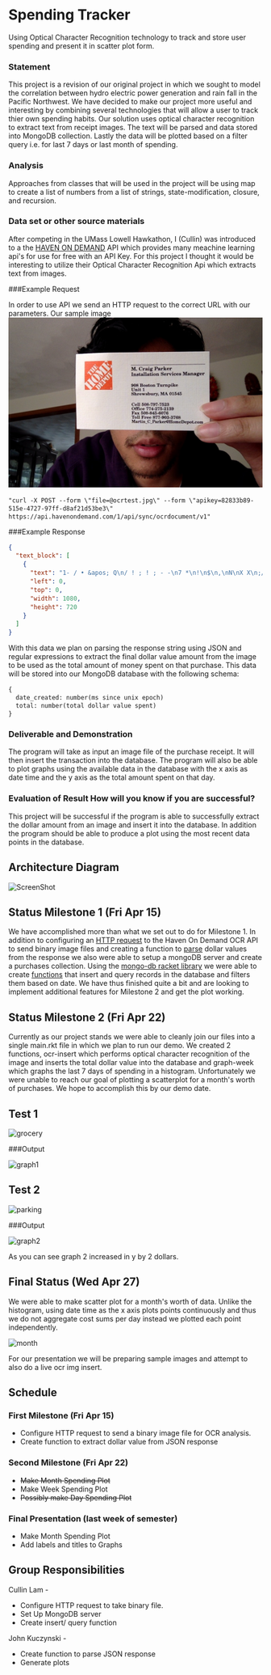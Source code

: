 # Spending Tracker 
Using Optical Character Recognition technology to track and store user spending and present it in scatter plot form. 
### Statement
This project is a revision of our original project in which we sought to model the correlation between hydro electric power generation and rain fall in the Pacific Northwest. We have decided to make our project more useful and interesting by combining several technologies that will allow a user to track thier own spending habits. Our solution uses optical character recognition to extract text from receipt images. The text will be parsed and data stored into MongoDB collection. Lastly the data will be plotted based on a filter query i.e. for last 7 days or last month of spending.  

### Analysis
Approaches from classes that will be used in the project will be using map to create a list of numbers from a list of strings, state-modification, closure, and recursion. 

### Data set or other source materials

After competing in the UMass Lowell Hawkathon, I (Cullin) was introduced to a the [HAVEN ON DEMAND][haven] API which provides many meachine learning api's for use for free with an API Key. For this project I thought it would be interesting to utilize their Optical Character Recognition Api which extracts text from images.  

###Example Request 

In order to use API we send an HTTP request to the correct URL with our parameters. Our sample image 
![image](ocrtest.jpg)

```
"curl -X POST --form \"file=@ocrtest.jpg\" --form \"apikey=82833b89-515e-4727-97ff-d8af21d53be3\" https://api.havenondemand.com/1/api/sync/ocrdocument/v1"
```


###Example Response 

```json 
{
  "text_block": [
    {
      "text": "1- / • &apos; Q\n/ ! ; ! ; - -\n7 *\n!\n$\n,\nN\nX X\n;/\n, -;t\n! .\nA\nÉ &apos; . V tx: ; &quot;4 ( X M. Craig Parker\nEN N, Installation Services Man£*8€1&apos;\ngi;&apos; X ,N&gt;\nl gael 908 Boston Turnpike\nUnit 1\nShrewsbury, MA 01545 # . *\n{\nCell 508-797-7623\nOffice 774-275-2189\nFax 608-845-6076 N\nToll Free 877-903-3768\nMartin-C-Parker@HomeDepot.corn\n! 0\n1\n1 6/\n!\nl\n£\n&quot;&quot;Nr\n*&gt; ; &quot;\nw *\n**8 4 $ • ; XM X r\n!\n&apos; ! , #\n* %\nl&quot; l ! ; , &apos;\n* •\n; . . ! A (\n• • 4 • it&apos;\n@• • 0\nI /",
      "left": 0,
      "top": 0,
      "width": 1080,
      "height": 720
    }
  ]
}

```
With this data we plan on parsing the response string using JSON and regular expressions to extract the final dollar value amount from the image to be used as the total amount of money spent on that purchase. This data will be stored into our MongoDB database with the following schema: 

```
{
  date_created: number(ms since unix epoch)
  total: number(total dollar value spent)
}
```


### Deliverable and Demonstration

The program will take as input an image file of the purchase receipt. It will then insert the transaction into the database. The program will also be able to plot graphs using the available data in the database with the x axis as date time and the y axis as the total amount spent on that day. 

### Evaluation of Result How will you know if you are successful? 

This project will be successful if the program is able to successfully extract the dollar amount from an image and insert it into the database. In addition the program should be able to produce a plot using the most recent data points in the database. 


## Architecture Diagram
![ScreenShot](https://github.com/oplS16projects/SpendingTrackerRacket/blob/master/SpendingTracker%20Diagram.png)

## Status Milestone 1  (Fri Apr 15)
We have accomplished more than what we set out to do for Milestone 1. In addition to configuring an [HTTP request][ocr] to the Haven On Demand OCR API to send binary image files and creating a function to [parse][parse] dollar values from the response we also were able to setup a mongoDB server and create a purchases collection. Using the [mongo-db racket library][mongo] we were able to create [functions][func] that insert and query records in the database and filters them based on date. We have thus finished quite a bit and are looking to implement additional features for Milestone 2 and get the plot working.  

## Status Milestone 2 (Fri Apr 22) 
Currently as our project stands we were able to cleanly join our files into a single main.rkt file in which we plan to run our demo. We created 2 functions, ocr-insert which performs optical character recognition of the image and inserts the total dollar value into the database and graph-week which graphs the last 7 days of spending in a histogram. Unfortunately we were unable to reach our goal of plotting a scatterplot for a month's worth of purchases. We hope to accomplish this by our demo date. 

## Test 1 

![grocery](https://github.com/oplS16projects/SpendingTrackerRacket/blob/master/grocerytest.jpg)

###Output

![graph1](https://github.com/oplS16projects/SpendingTrackerRacket/blob/master/graph1week1friday.png)

## Test 2 

![parking](https://github.com/oplS16projects/SpendingTrackerRacket/blob/master/parking.jpg)

###Output 

![graph2](https://github.com/oplS16projects/SpendingTrackerRacket/blob/master/graph2week1friday.png)

As you can see graph 2 increased in y by 2 dollars.  

## Final Status (Wed Apr 27) 

We were able to make scatter plot for a month's worth of data. Unlike the histogram, using date time as the x axis plots points continuously and thus we do not aggregate cost sums per day instead we plotted each point independently. 

![month](https://github.com/oplS16projects/SpendingTrackerRacket/blob/master/graphmonth.png)

For our presentation we will be preparing sample images and attempt to also do a live ocr img insert. 


## Schedule

### First Milestone (Fri Apr 15)
* Configure HTTP request to send a binary image file for OCR analysis. 
* Create function to extract dollar value from JSON response 

### Second Milestone (Fri Apr 22)
* ~~Make Month Spending Plot~~ 
* Make Week Spending Plot
* ~~Possibly make Day Spending Plot~~ 

### Final Presentation (last week of semester)
* Make Month Spending Plot
* Add labels and titles to Graphs 

## Group Responsibilities

Cullin Lam - 
  * Configure HTTP request to take binary file. 
  * Set Up MongoDB server 
  * Create insert/ query function 
  
John Kuczynski - 
  * Create function to parse JSON response 
  * Generate plots 


<!-- Links -->
[haven]:https://www.havenondemand.com
[func]:https://github.com/oplS16projects/SpendingTrackerRacket/blob/master/mongoconnect.rkt
[mongo]:https://docs.racket-lang.org/mongodb/index.html
[parse]:https://github.com/oplS16projects/SpendingTrackerRacket/blob/master/HTML.rkt
[ocr]: https://github.com/oplS16projects/SpendingTrackerRacket/blob/master/ocrhaven.rkt

